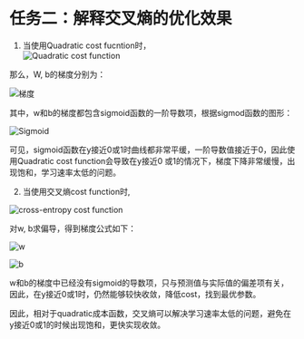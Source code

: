 # 任务二：解释交叉熵的优化效果

1. 当使用Quadratic cost fucntion时，  
  ![Quadratic cost function](https://github.com/wuyangping/DeepLearning101/blob/master/ch3/note/figures/0.png)  

  那么，W, b的梯度分别为：  

  ![梯度](https://github.com/wuyangping/DeepLearning101/blob/master/ch3/note/figures/1.png)  

  其中，w和b的梯度都包含sigmoid函数的一阶导数项，根据sigmod函数的图形：     

  ![Sigmoid](https://github.com/wuyangping/DeepLearning101/blob/master/ch3/note/figures/2.png)   

  可见，sigmoid函数在y接近0或1时曲线都非常平缓，一阶导数值接近于0，因此使用Quadratic cost function会导致在y接近0 或1的情况下，梯度下降非常缓慢，出现饱和，学习速率太低的问题。  

2. 当使用交叉熵cost function时,   

  ![cross-entropy cost function](https://github.com/wuyangping/DeepLearning101/blob/master/ch3/note/figures/3.png)   

  对w, b求偏导，得到梯度公式如下：   

  ![w](https://github.com/wuyangping/DeepLearning101/blob/master/ch3/note/figures/4.png)  

  ![b](https://github.com/wuyangping/DeepLearning101/blob/master/ch3/note/figures/5.png)   

  w和b的梯度中已经没有sigmoid的导数项，只与预测值与实际值的偏差项有关，因此，在y接近0或1时，仍然能够较快收敛，降低cost，找到最优参数。  

  因此，相对于quadratic成本函数，交叉熵可以解决学习速率太低的问题，避免在y接近0或1的时候出现饱和，更快实现收敛。
